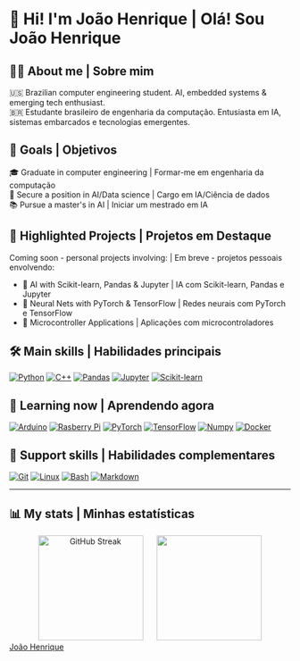 # 👋 Hi! I'm João Henrique | Olá! Sou João Henrique

## 👨‍💻 About me | Sobre mim
🇺🇸 Brazilian computer engineering student. AI, embedded systems & emerging tech enthusiast.  
🇧🇷 Estudante brasileiro de engenharia da computação. Entusiasta em IA, sistemas embarcados e tecnologias emergentes.

## 🎯 Goals | Objetivos
🎓 Graduate in computer engineering | Formar-me em engenharia da computação<br>
💼 Secure a position in AI/Data science | Cargo em IA/Ciência de dados<br>
📚 Pursue a master's in AI | Iniciar um mestrado em IA

## 🚧 Highlighted Projects | Projetos em Destaque
Coming soon - personal projects involving: | Em breve - projetos pessoais envolvendo:
- 🔎 AI with Scikit-learn, Pandas & Jupyter | IA com Scikit-learn, Pandas e Jupyter
- 🧠 Neural Nets with PyTorch & TensorFlow | Redes neurais com PyTorch e TensorFlow 
- 🔌 Microcontroller Applications | Aplicações com microcontroladores
  
## 🛠️ Main skills | Habilidades principais
[![Python](https://img.shields.io/badge/Python-3776AB.svg?style=for-the-badge&logo=Python&logoColor=white)](https://github.com/Aveek-Saha/GitHub-Profile-Badges)
[![C++](https://img.shields.io/badge/C%2B%2B-00599C?style=for-the-badge&logo=c%2B%2B&logoColor=white)](https://github.com/Aveek-Saha/GitHub-Profile-Badges)
[![Pandas](https://img.shields.io/badge/pandas-150458.svg?style=for-the-badge&logo=pandas&logoColor=white)](https://github.com/Aveek-Saha/GitHub-Profile-Badges)
[![Jupyter](https://img.shields.io/badge/Jupyter-F37626.svg?style=for-the-badge&logo=Jupyter&logoColor=white)](https://github.com/Aveek-Saha/GitHub-Profile-Badges)
[![Scikit-learn](https://img.shields.io/badge/Scikit--learn-F7931E.svg?style=for-the-badge&logo=scikit-learn&logoColor=white)](https://github.com/Aveek-Saha/GitHub-Profile-Badges)


## 🔭 Learning now | Aprendendo agora
[![Arduino](https://img.shields.io/badge/Arduino-00878F.svg?style=for-the-badge&logo=Arduino&logoColor=white)](https://github.com/Aveek-Saha/GitHub-Profile-Badges)
[![Rasberry Pi](https://img.shields.io/badge/Raspberry%20Pi-A22846.svg?style=for-the-badge&logo=Raspberry-Pi&logoColor=white)](https://github.com/Aveek-Saha/GitHub-Profile-Badges)
[![PyTorch](https://img.shields.io/badge/PyTorch-EE4C2C.svg?style=for-the-badge&logo=PyTorch&logoColor=white)](https://github.com/Aveek-Saha/GitHub-Profile-Badges)
[![TensorFlow](https://img.shields.io/badge/TensorFlow-FF6F00.svg?style=for-the-badge&logo=TensorFlow&logoColor=white)](https://github.com/Aveek-Saha/GitHub-Profile-Badges)
[![Numpy](https://img.shields.io/badge/NumPy-013243.svg?style=for-the-badge&logo=NumPy&logoColor=white)](https://github.com/Aveek-Saha/GitHub-Profile-Badges)
[![Docker](https://img.shields.io/badge/Docker-2496ED.svg?style=for-the-badge&logo=Docker&logoColor=white)](https://github.com/Aveek-Saha/GitHub-Profile-Badges)

## 🧰 Support skills | Habilidades complementares

[![Git](https://img.shields.io/badge/Git-F05032.svg?style=for-the-badge&logo=Git&logoColor=white)](https://github.com/Aveek-Saha/GitHub-Profile-Badges)
[![Linux](https://img.shields.io/badge/Linux-FCC624.svg?style=for-the-badge&logo=Linux&logoColor=black)](https://github.com/Aveek-Saha/GitHub-Profile-Badges)
[![Bash](https://img.shields.io/badge/GNU%20Bash-4EAA25.svg?style=for-the-badge&logo=GNU-Bash&logoColor=white)](https://github.com/Aveek-Saha/GitHub-Profile-Badges)
[![Markdown](https://img.shields.io/badge/Markdown-000000.svg?style=for-the-badge&logo=Markdown&logoColor=white)](https://github.com/Aveek-Saha/GitHub-Profile-Badges)

---

## 📊 My stats | Minhas estatísticas

<div align="center">
  <a href="https://git.io/streak-stats"><img src="https://streak-stats.demolab.com?user=joaohgp-dev&theme=gotham&hide_border=true&border_radius=4&short_numbers=true" alt="GitHub Streak" height="188" /></a>
    &nbsp;&nbsp;&nbsp;&nbsp;
  <a href="https://github.com/anuraghazra/github-readme-stats"><img src="https://github-readme-stats.vercel.app/api/top-langs/?username=joaohgp-dev&hide=javascript,java,lua,jupyter%20notebook&theme=gotham&hide_border=true" height="188" /></a>
</div>

<script src="https://platform.linkedin.com/badges/js/profile.js" async defer type="text/javascript"></script>
<div class="badge-base LI-profile-badge" data-locale="pt_BR" data-size="medium" data-theme="dark" data-type="VERTICAL" data-vanity="joaohgp" data-version="v1"><a class="badge-base__link LI-simple-link" href="https://br.linkedin.com/in/joaohgp?trk=profile-badge">João Henrique</a></div>
